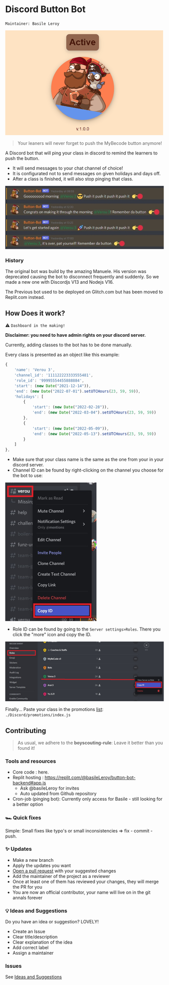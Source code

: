 # Discord Button Bot

`Maintainer: Basile Leroy`

![](./assets/bot.gif)

> Your leaners will never forget to push the MyBecode button anymore!

A Discord bot that will ping your class in discord to remind the learners to push the button.

- It will send messages to your chat channel of choice!
- It is configurated not to send messages on given holidays and days off.
- After a class is finished, it will also stop pinging that class.

![](./assets/example.jpg)

### History
The original bot was build by the amazing Manuele. His version was deprecated causing the bot to disconnect frequently and suddenly. So we made a new one with Discordjs V13 and Nodejs V16.

The Previous bot used to be deployed on Glitch.com but has been moved to Replit.com instead.

## How Does it work?

⚠️ `Dashboard in the making!`

**Disclaimer: you need to have admin rights on your discord server.**

Currently, adding classes to the bot has to be done manually.

Every class is presented as an object like this example:
```js
{
    'name': 'Verou 3',
    'channel_id': '111122223333555481',
    'role_id': '99995554455888884',
    'start': (new Date("2021-12-14")),
    'end': (new Date("2022-07-01").setUTCHours(23, 59, 59)),
    'holidays': [
        {
            'start': (new Date("2022-02-28")),
            'end': (new Date("2022-03-04").setUTCHours(23, 59, 59))
        },
        {
            'start': (new Date("2022-05-09")),
            'end': (new Date("2022-05-13").setUTCHours(23, 59, 59))
        }
    ]
},
```
- Make sure that your class name is the same as the one from your in your discord server.
- Channel ID can be found by right-clicking on the channel you choose for the bot to use:

![](./assets/channel_ID.jpg)
- Role ID can be found by going to the `Server settings>Roles`. There you click the "more" icon and copy the ID.

![](./assets/role_ID.jpg)

Finally... Paste your class in the promotions [list](./Discord/promotions/index.js):
`./Discord/promotions/index.js`

## Contributing

> As usual, we adhere to the **boyscouting-rule**: Leave it better than you found it!

### Tools and resources

* Core code : here.
* Replit hosting : https://replit.com/@basileLeroy/button-bot-backend#app.js
  * Ask @basileLeroy for invites
  * Auto updated from Github repository
* Cron-job (pinging bot): Currently only access for Basile - still looking for a better option

### 🏎️ Quick fixes

Simple: Small fixes like typo's or small inconsistencies => fix - commit - push.

### ✨ Updates

- Make a new branch
- Apply the updates you want
- [Open a pull request](https://mattstauffer.com/blog/how-to-contribute-to-an-open-source-github-project-using-your-own-fork/) with your suggested changes
- Add the maintainer of the project as a reviewer
- Once at least one of them has reviewed your changes, they will merge the PR for you
- You are now an official contributor, your name will live on in the git annals forever

### 💡 Ideas and Suggestions

Do you have an idea or suggestion? LOVELY! 
- Create an Issue
- Clear title/description
- Clear explanation of the idea
- Add correct label
- Assign a maintainer

### Issues

See [Ideas and Suggestions](README.md#-ideas-and-suggestions)


